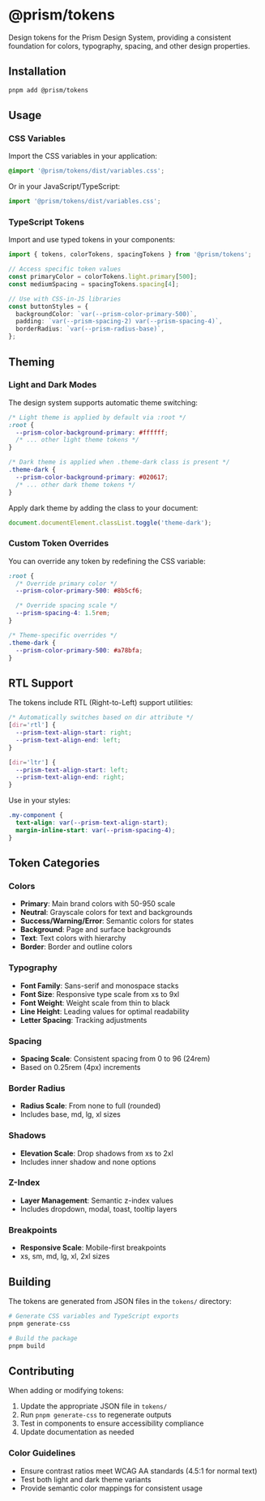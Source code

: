 # @prism/tokens

Design tokens for the Prism Design System, providing a consistent foundation for colors, typography, spacing, and other design properties.

## Installation

```bash
pnpm add @prism/tokens
```

## Usage

### CSS Variables

Import the CSS variables in your application:

```css
@import '@prism/tokens/dist/variables.css';
```

Or in your JavaScript/TypeScript:

```typescript
import '@prism/tokens/dist/variables.css';
```

### TypeScript Tokens

Import and use typed tokens in your components:

```typescript
import { tokens, colorTokens, spacingTokens } from '@prism/tokens';

// Access specific token values
const primaryColor = colorTokens.light.primary[500];
const mediumSpacing = spacingTokens.spacing[4];

// Use with CSS-in-JS libraries
const buttonStyles = {
  backgroundColor: `var(--prism-color-primary-500)`,
  padding: `var(--prism-spacing-2) var(--prism-spacing-4)`,
  borderRadius: `var(--prism-radius-base)`,
};
```

## Theming

### Light and Dark Modes

The design system supports automatic theme switching:

```css
/* Light theme is applied by default via :root */
:root {
  --prism-color-background-primary: #ffffff;
  /* ... other light theme tokens */
}

/* Dark theme is applied when .theme-dark class is present */
.theme-dark {
  --prism-color-background-primary: #020617;
  /* ... other dark theme tokens */
}
```

Apply dark theme by adding the class to your document:

```javascript
document.documentElement.classList.toggle('theme-dark');
```

### Custom Token Overrides

You can override any token by redefining the CSS variable:

```css
:root {
  /* Override primary color */
  --prism-color-primary-500: #8b5cf6;

  /* Override spacing scale */
  --prism-spacing-4: 1.5rem;
}

/* Theme-specific overrides */
.theme-dark {
  --prism-color-primary-500: #a78bfa;
}
```

## RTL Support

The tokens include RTL (Right-to-Left) support utilities:

```css
/* Automatically switches based on dir attribute */
[dir='rtl'] {
  --prism-text-align-start: right;
  --prism-text-align-end: left;
}

[dir='ltr'] {
  --prism-text-align-start: left;
  --prism-text-align-end: right;
}
```

Use in your styles:

```css
.my-component {
  text-align: var(--prism-text-align-start);
  margin-inline-start: var(--prism-spacing-4);
}
```

## Token Categories

### Colors

- **Primary**: Main brand colors with 50-950 scale
- **Neutral**: Grayscale colors for text and backgrounds
- **Success/Warning/Error**: Semantic colors for states
- **Background**: Page and surface backgrounds
- **Text**: Text colors with hierarchy
- **Border**: Border and outline colors

### Typography

- **Font Family**: Sans-serif and monospace stacks
- **Font Size**: Responsive type scale from xs to 9xl
- **Font Weight**: Weight scale from thin to black
- **Line Height**: Leading values for optimal readability
- **Letter Spacing**: Tracking adjustments

### Spacing

- **Spacing Scale**: Consistent spacing from 0 to 96 (24rem)
- Based on 0.25rem (4px) increments

### Border Radius

- **Radius Scale**: From none to full (rounded)
- Includes base, md, lg, xl sizes

### Shadows

- **Elevation Scale**: Drop shadows from xs to 2xl
- Includes inner shadow and none options

### Z-Index

- **Layer Management**: Semantic z-index values
- Includes dropdown, modal, toast, tooltip layers

### Breakpoints

- **Responsive Scale**: Mobile-first breakpoints
- xs, sm, md, lg, xl, 2xl sizes

## Building

The tokens are generated from JSON files in the `tokens/` directory:

```bash
# Generate CSS variables and TypeScript exports
pnpm generate-css

# Build the package
pnpm build
```

## Contributing

When adding or modifying tokens:

1. Update the appropriate JSON file in `tokens/`
2. Run `pnpm generate-css` to regenerate outputs
3. Test in components to ensure accessibility compliance
4. Update documentation as needed

### Color Guidelines

- Ensure contrast ratios meet WCAG AA standards (4.5:1 for normal text)
- Test both light and dark theme variants
- Provide semantic color mappings for consistent usage
